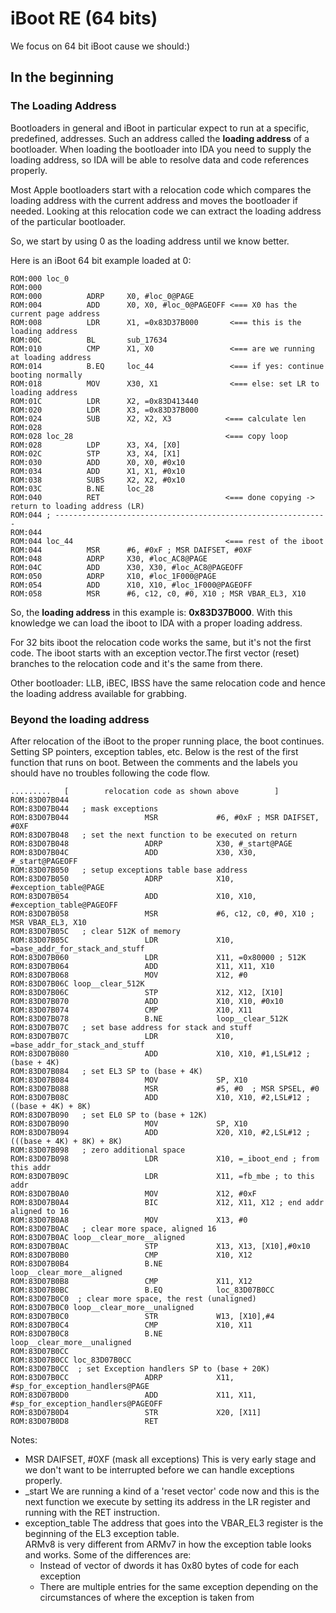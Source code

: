 # iBoot RE (64 bits)

We focus on 64 bit iBoot cause we should:)

## In the beginning

### The Loading Address

Bootloaders in general and iBoot in particular expect to run at a specific, predefined, addresses.
Such an address called the __loading address__ of a bootloader.
When loading the bootloader into IDA you need to supply the loading address, so IDA will be able to resolve data and code references properly.

Most Apple bootloaders start with a relocation code which compares the loading address with the current address and moves the bootloader if needed.
Looking at this relocation code we can extract the loading address of the particular bootloader.

So, we start by using 0 as the loading address until we know better.

Here is an iBoot 64 bit example loaded at 0:
~~~ data
ROM:000 loc_0                            
ROM:000                                 
ROM:000          ADRP     X0, #loc_0@PAGE
ROM:004          ADD      X0, X0, #loc_0@PAGEOFF <=== X0 has the current page address
ROM:008          LDR      X1, =0x83D37B000       <=== this is the loading address
ROM:00C          BL       sub_17634              
ROM:010          CMP      X1, X0                 <=== are we running at loading address
ROM:014          B.EQ     loc_44                 <=== if yes: continue booting normally
ROM:018          MOV      X30, X1                <=== else: set LR to loading address
ROM:01C          LDR      X2, =0x83D413440
ROM:020          LDR      X3, =0x83D37B000
ROM:024          SUB      X2, X2, X3            <=== calculate len
ROM:028
ROM:028 loc_28                                  <=== copy loop
ROM:028          LDP      X3, X4, [X0]
ROM:02C          STP      X3, X4, [X1]
ROM:030          ADD      X0, X0, #0x10
ROM:034          ADD      X1, X1, #0x10
ROM:038          SUBS     X2, X2, #0x10
ROM:03C          B.NE     loc_28
ROM:040          RET                            <=== done copying -> return to loading address (LR)
ROM:044 ; -------------------------------------------------------------
ROM:044
ROM:044 loc_44                                  <=== rest of the iboot
ROM:044          MSR      #6, #0xF ; MSR DAIFSET, #0XF  
ROM:048          ADRP     X30, #loc_AC8@PAGE
ROM:04C          ADD      X30, X30, #loc_AC8@PAGEOFF
ROM:050          ADRP     X10, #loc_1F000@PAGE
ROM:054          ADD      X10, X10, #loc_1F000@PAGEOFF
ROM:058          MSR      #6, c12, c0, #0, X10 ; MSR VBAR_EL3, X10
~~~

So, the __loading address__ in this example is: __0x83D37B000__.
With this knowledge we can load the iboot to IDA with a proper loading address.

For 32 bits iboot the relocation code works the same, but it's not the first code. 
The iboot starts with an exception vector.The first vector (reset) branches to the relocation code and it's the same from there.

Other bootloader: LLB, iBEC, IBSS have the same relocation code and hence the loading address available for grabbing.


### Beyond the loading address

After relocation of the iBoot to the proper running place, the boot continues.
Setting SP pointers, exception tables, etc.
Below is the rest of the first function that runs on boot.
Between the comments and the labels you should have no troubles following the code flow.


~~~ data
.........   [        relocation code as shown above        ]
ROM:83D07B044   
ROM:83D07B044   ; mask exceptions
ROM:83D07B044                 MSR             #6, #0xF ; MSR DAIFSET, #0XF
ROM:83D07B048   ; set the next function to be executed on return
ROM:83D07B048                 ADRP            X30, #_start@PAGE
ROM:83D07B04C                 ADD             X30, X30, #_start@PAGEOFF
ROM:83D07B050   ; setup exceptions table base address
ROM:83D07B050                 ADRP            X10, #exception_table@PAGE
ROM:83D07B054                 ADD             X10, X10, #exception_table@PAGEOFF
ROM:83D07B058                 MSR             #6, c12, c0, #0, X10 ; MSR VBAR_EL3, X10
ROM:83D07B05C   ; clear 512K of memory
ROM:83D07B05C                 LDR             X10, =base_addr_for_stack_and_stuff
ROM:83D07B060                 LDR             X11, =0x80000 ; 512K
ROM:83D07B064                 ADD             X11, X11, X10
ROM:83D07B068                 MOV             X12, #0
ROM:83D07B06C loop__clear_512K
ROM:83D07B06C                 STP             X12, X12, [X10]
ROM:83D07B070                 ADD             X10, X10, #0x10
ROM:83D07B074                 CMP             X10, X11
ROM:83D07B078                 B.NE            loop__clear_512K
ROM:83D07B07C   ; set base address for stack and stuff
ROM:83D07B07C                 LDR             X10, =base_addr_for_stack_and_stuff
ROM:83D07B080                 ADD             X10, X10, #1,LSL#12 ; (base + 4K)
ROM:83D07B084   ; set EL3 SP to (base + 4K)
ROM:83D07B084                 MOV             SP, X10
ROM:83D07B088                 MSR             #5, #0  ; MSR SPSEL, #0
ROM:83D07B08C                 ADD             X10, X10, #2,LSL#12 ; ((base + 4K) + 8K)
ROM:83D07B090   ; set EL0 SP to (base + 12K)
ROM:83D07B090                 MOV             SP, X10
ROM:83D07B094                 ADD             X20, X10, #2,LSL#12 ; (((base + 4K) + 8K) + 8K)
ROM:83D07B098   ; zero additional space
ROM:83D07B098                 LDR             X10, =_iboot_end ; from this addr
ROM:83D07B09C                 LDR             X11, =fb_mbe ; to this addr
ROM:83D07B0A0                 MOV             X12, #0xF
ROM:83D07B0A4                 BIC             X12, X11, X12 ; end addr aligned to 16
ROM:83D07B0A8                 MOV             X13, #0
ROM:83D07B0AC   ; clear more space, aligned 16
ROM:83D07B0AC loop__clear_more__aligned
ROM:83D07B0AC                 STP             X13, X13, [X10],#0x10
ROM:83D07B0B0                 CMP             X10, X12
ROM:83D07B0B4                 B.NE            loop__clear_more__aligned
ROM:83D07B0B8                 CMP             X11, X12
ROM:83D07B0BC                 B.EQ            loc_83D07B0CC
ROM:83D07B0C0  ; clear more space, the rest (unaligned)
ROM:83D07B0C0 loop__clear_more__unaligned
ROM:83D07B0C0                 STR             W13, [X10],#4
ROM:83D07B0C4                 CMP             X10, X11
ROM:83D07B0C8                 B.NE            loop__clear_more__unaligned
ROM:83D07B0CC
ROM:83D07B0CC loc_83D07B0CC
ROM:83D07B0CC  ; set Exception handlers SP to (base + 20K)
ROM:83D07B0CC                 ADRP            X11, #sp_for_exception_handlers@PAGE
ROM:83D07B0D0                 ADD             X11, X11, #sp_for_exception_handlers@PAGEOFF
ROM:83D07B0D4                 STR             X20, [X11]
ROM:83D07B0D8                 RET
~~~


Notes:
- MSR DAIFSET, #0XF (mask all exceptions)
  This is very early stage and we don't want to be interrupted before we can handle exceptions properly.
- _start
  We are running a kind of a 'reset vector' code now and this is the next
  function we execute by setting its address in the LR register and running with the RET instruction.
- exception_table
  The address that goes into the VBAR_EL3 register is the beginning of the EL3 exception table.  
  ARMv8 is very different from ARMv7 in how the exception table looks and works.
  Some of the differences are:
  - Instead of vector of dwords it has 0x80 bytes of code for each exception
  - There are multiple entries for the same exception depending on the circumstances of where the exception is taken from



